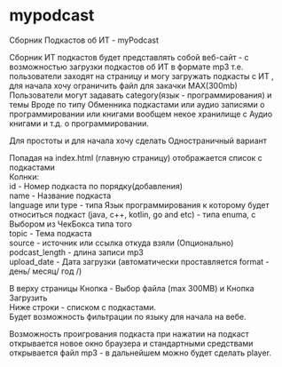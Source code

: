 # mypodcast
Сборник Подкастов об ИТ - myPodcast

Сборник ИТ подкастов будет представлять собой  веб-сайт - с возможностью загрузки подкастов об ИТ в формате mp3
т.е. пользователи заходят на страницу и могу загружать подкасты с ИТ , для начала хочу ограничить файл для закачки MAX(300mb)
Пользователи могут задавать category(язык - программирования) и темы
Вроде по типу Обменника подкастами или аудио записями о программировании или книгами вообщем некое хранилище с Аудио книгами и т.д. о программировании.

Для простоты и для начала хочу сделать Одностраничный вариант 

  Попадая на index.html  (главную страницу) отображается список с подкастами<br> 
  Колнки:<br>
  id - Номер подкаста по порядку(добавления)<br> 
  name - Название подкаста <br>
  language или type - типа Язык программирования к которому будет относиться подкаст (java, c++, kotlin, go and etc) - типа enuma, c Выбором из ЧекБокса типа того<br> 
  topic - Тема подкаста<br> 
  source - источник или ссылка откуда взяли (Опционально)<br>
  podcast_length - длина записи mp3<br> 
  upload_date - Дата загрузки (автоматически проставляется format - день/ месяц/ год /)<br> 


В верху страницы Кнопка - Выбор файла (max 300MB)  и Кнопка Загрузить<br>
Ниже строки - списком с подкастами.<br>
Будет возможность фильтрации по языку для начала на вебе.<br>

Возможность проигрования подкаста при нажатии на подкаст открывается новое окно браузера и стандартными средствами открывается файл mp3 - в дальнейшем можно
будет сделать player.
